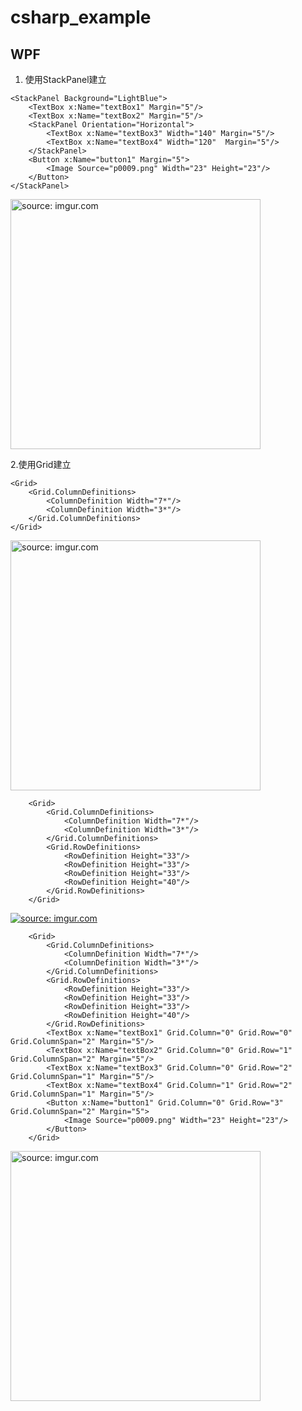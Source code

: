 # csharp_example


## WPF


1. 使用StackPanel建立

```
<StackPanel Background="LightBlue">
    <TextBox x:Name="textBox1" Margin="5"/>
    <TextBox x:Name="textBox2" Margin="5"/>
    <StackPanel Orientation="Horizontal">
        <TextBox x:Name="textBox3" Width="140" Margin="5"/>
        <TextBox x:Name="textBox4" Width="120"  Margin="5"/>
    </StackPanel>
    <Button x:Name="button1" Margin="5">
        <Image Source="p0009.png" Width="23" Height="23"/>
    </Button>
</StackPanel>
```

<a href="https://imgur.com/OALKHQa"><img src="https://i.imgur.com/OALKHQa.png" title="source: imgur.com" width="400px" /></a>

2.使用Grid建立

```
<Grid>
    <Grid.ColumnDefinitions>
        <ColumnDefinition Width="7*"/>
        <ColumnDefinition Width="3*"/>
    </Grid.ColumnDefinitions>
</Grid>
```    
<a href="https://imgur.com/vvHQ4gO"><img src="https://i.imgur.com/vvHQ4gO.png" title="source: imgur.com" width="400px" /></a>


```
    <Grid>
        <Grid.ColumnDefinitions>
            <ColumnDefinition Width="7*"/>
            <ColumnDefinition Width="3*"/>
        </Grid.ColumnDefinitions>
        <Grid.RowDefinitions>
            <RowDefinition Height="33"/>
            <RowDefinition Height="33"/>
            <RowDefinition Height="33"/>
            <RowDefinition Height="40"/>
        </Grid.RowDefinitions>
    </Grid>
```
<a href="https://imgur.com/NJdcsLp"><img src="https://i.imgur.com/NJdcsLp.png" title="source: imgur.com" /></a>

```
    <Grid>
        <Grid.ColumnDefinitions>
            <ColumnDefinition Width="7*"/>
            <ColumnDefinition Width="3*"/>
        </Grid.ColumnDefinitions>
        <Grid.RowDefinitions>
            <RowDefinition Height="33"/>
            <RowDefinition Height="33"/>
            <RowDefinition Height="33"/>
            <RowDefinition Height="40"/>
        </Grid.RowDefinitions>
        <TextBox x:Name="textBox1" Grid.Column="0" Grid.Row="0" Grid.ColumnSpan="2" Margin="5"/>
        <TextBox x:Name="textBox2" Grid.Column="0" Grid.Row="1" Grid.ColumnSpan="2" Margin="5"/>
        <TextBox x:Name="textBox3" Grid.Column="0" Grid.Row="2" Grid.ColumnSpan="1" Margin="5"/>
        <TextBox x:Name="textBox4" Grid.Column="1" Grid.Row="2" Grid.ColumnSpan="1" Margin="5"/>
        <Button x:Name="button1" Grid.Column="0" Grid.Row="3" Grid.ColumnSpan="2" Margin="5">
            <Image Source="p0009.png" Width="23" Height="23"/>
        </Button>
    </Grid>
```

<a href="https://imgur.com/ER5tdZb"><img src="https://i.imgur.com/ER5tdZb.png" title="source: imgur.com" width="400px"/></a>